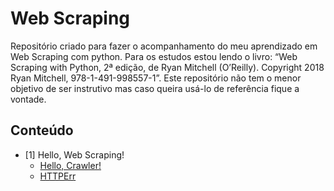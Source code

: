 # Web Scraping

Repositório criado para fazer o acompanhamento do meu aprendizado em Web Scraping com python. Para os estudos estou lendo o livro:  “Web Scraping with Python, 2ª edição, de Ryan Mitchell (O’Reilly). Copyright 2018 Ryan Mitchell, 978-1-491-998557-1”. Este repositório não tem o menor objetivo de ser instrutivo mas caso queira usá-lo de referência fique a vontade.

## Conteúdo
- [1] Hello, Web Scraping!
  - [Hello, Crawler!](https://github.com/whoxer/web-scraping/blob/main/%5B1%5D%20Hello%2C%20Web%20Sraping!/Hello%2C%20Crawler!/crawler.py)
  - [HTTPErr](https://github.com/whoxer/web-scraping/blob/main/%5B1%5D%20Hello%2C%20Web%20Sraping!/HTTPError/httperr.py)
